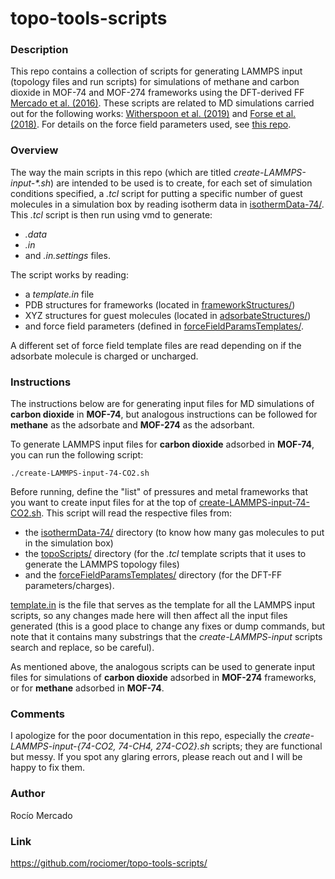 # topo-tools-scripts

### Description
This repo contains a collection of scripts for generating LAMMPS input (topology files and run scripts) for simulations of methane and carbon dioxide in MOF-74 and MOF-274 frameworks using the DFT-derived FF [Mercado et al. (2016)](https://doi.org/10.1021/acs.jpcc.6b03393). These scripts are related to MD simulations carried out for the following works: [Witherspoon et al. (2019)](https://doi.org/10.1021/acs.jpcc.9b01733) and [Forse et al. (2018)](https://doi.org/10.1021/jacs.7b09453). For details on the force field parameters used, see [this repo](https://github.com/rociomer/DFT-derived-force-field).

### Overview
The way the main scripts in this repo (which are titled *create-LAMMPS-input-\*.sh*) are intended to be used is to create, for each set of simulation conditions specified, a *.tcl* script for putting a specific number of guest molecules in a simulation box by reading isotherm data in [isothermData-74/](./isothermData-74/). This *.tcl* script is then run using vmd to generate:
* *.data*
* *.in*
* and *.in.settings* files. 
 
The script works by reading:
* a *template.in* file
* PDB structures for frameworks (located in [frameworkStructures/](./frameworkStructures/))
* XYZ structures for guest molecules (located in [adsorbateStructures/](./adsorbateStructures/))
* and force field parameters (defined in [forceFieldParamsTemplates/](./forceFieldParamsTemplates). 
 
A different set of force field template files are read depending on if the adsorbate molecule is charged or uncharged. 

### Instructions
The instructions below are for generating input files for MD simulations of **carbon dioxide** in **MOF-74**, but analogous instructions can be followed for **methane** as the adsorbate and **MOF-274** as the adsorbant.

To generate LAMMPS input files for **carbon dioxide** adsorbed in **MOF-74**, you can run the following script:

```
./create-LAMMPS-input-74-CO2.sh
```

Before running, define the "list" of pressures and metal frameworks that you  want to create input files for at the top of [create-LAMMPS-input-74-CO2.sh](./create-LAMMPS-input-74-CO2.sh). This script will read the respective files from:
* the [isothermData-74/](./isothermData-74/) directory (to know how many gas molecules to put in the simulation box)
* the [topoScripts/](./topoScripts/) directory (for the *.tcl* template scripts that it uses to generate the LAMMPS topology files)
* and the [forceFieldParamsTemplates/](./forceFieldParamsTemplates/) directory (for the DFT-FF parameters/charges). 

[template.in](./template.in) is the file that serves as the template for all the LAMMPS input scripts, so any changes made here will then affect all the input files generated (this is a good place to change any fixes or dump commands, but note that it contains many substrings that the *create-LAMMPS-input* scripts search and replace, so be careful).

As mentioned above, the analogous scripts can be used to generate input files for simulations of **carbon dioxide** adsorbed in **MOF-274** frameworks, or for **methane** adsorbed in **MOF-74**.

### Comments
I apologize for the poor documentation in this repo, especially the *create-LAMMPS-input-{74-CO2, 74-CH4, 274-CO2}.sh* scripts; they are functional but messy. If you spot any glaring errors, please reach out and I will be happy to fix them.

### Author
Rocío Mercado

### Link
https://github.com/rociomer/topo-tools-scripts/
